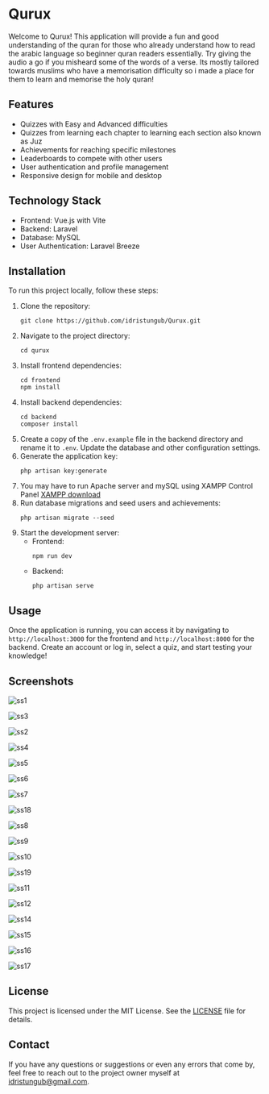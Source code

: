 <h1>Qurux</h1>
  <p>
    Welcome to Qurux! This application will provide a fun and good understanding of the quran for those who already understand how to read the arabic language so beginner quran readers essentially. Try giving the audio a go if you misheard some of the words of a verse. Its mostly tailored towards muslims who have a memorisation difficulty so i made a place for them to learn and memorise the holy quran!
  </p>

  <h2>Features</h2>
  <ul>
    <li>Quizzes with Easy and Advanced difficulties</li>
    <li>Quizzes from learning each chapter to learning each section also known as Juz</li>
    <li>Achievements for reaching specific milestones</li>
    <li>Leaderboards to compete with other users</li>
    <li>User authentication and profile management</li>
    <li>Responsive design for mobile and desktop</li>
  </ul>

  <h2>Technology Stack</h2>
  <ul>
    <li>Frontend: Vue.js with Vite</li>
    <li>Backend: Laravel</li>
    <li>Database: MySQL</li>
    <li>User Authentication: Laravel Breeze</li>
  </ul>

  <h2>Installation</h2>
  <p>To run this project locally, follow these steps:</p>
  <ol>
    <li>Clone the repository:
      <pre><code>git clone https://github.com/idristungub/Qurux.git</code></pre>
    </li>
    <li>Navigate to the project directory:
      <pre><code>cd qurux</code></pre>
    </li>
    <li>Install frontend dependencies:
      <pre><code>cd frontend
npm install</code></pre>
    </li>
    <li>Install backend dependencies:
      <pre><code>cd backend
composer install</code></pre>
    </li>
    <li>Create a copy of the <code>.env.example</code> file in the backend directory and rename it to <code>.env</code>. Update the database and other configuration settings.</li>
    <li>Generate the application key:
      <pre><code>php artisan key:generate</code></pre>
    </li>
      <li>
          You may have to run Apache server and mySQL using XAMPP Control Panel <a href='https://www.apachefriends.org/download.html'>XAMPP download</a>
      </li>
    <li>Run database migrations and seed users and achievements:
      <pre><code>php artisan migrate --seed</code></pre>
    </li>
    <li>Start the development server:
      <ul>
        <li>Frontend: <pre><code>npm run dev</code></pre></li>
        <li>Backend: <pre><code>php artisan serve</code></pre></li>
      </ul>
    </li>
  </ol>

  <h2>Usage</h2>
  <p>Once the application is running, you can access it by navigating to <code>http://localhost:3000</code> for the frontend and <code>http://localhost:8000</code> for the backend. Create an account or log in, select a quiz, and start testing your knowledge!</p>

  <h2>Screenshots</h2>
  
![ss1](https://github.com/user-attachments/assets/d51dc2aa-e629-4c76-ac94-d416adf2a1e2)
  
![ss3](https://github.com/user-attachments/assets/e25d4c5b-e290-417b-be77-4b746b42de8f)

![ss2](https://github.com/user-attachments/assets/253a2215-b4fc-4aaf-b138-800359b80dd3)

![ss4](https://github.com/user-attachments/assets/2734a173-4d46-4dde-8a43-624134878f1d)

![ss5](https://github.com/user-attachments/assets/f2756e36-2bc8-4d8b-a267-409e0c860304)

![ss6](https://github.com/user-attachments/assets/8579596d-a7b1-4b5a-a51c-d9036fcbf881)

![ss7](https://github.com/user-attachments/assets/4627386e-d2b1-4ead-a013-bfdb3e3ab391)

![ss18](https://github.com/user-attachments/assets/28d02234-f5e3-4a8f-bf05-3295c52ac77b)

![ss8](https://github.com/user-attachments/assets/068e14c8-a704-4391-bdbd-1fcdf8d2b916)

![ss9](https://github.com/user-attachments/assets/2648eb5d-ef0f-480d-9d3b-a69b914e2b6f)

![ss10](https://github.com/user-attachments/assets/41c8f4ca-443c-4742-be7d-1a945b878e92)

![ss19](https://github.com/user-attachments/assets/e15f1504-2e05-43ad-b23b-bd1681b8b7ae)

![ss11](https://github.com/user-attachments/assets/5ea03574-a931-467d-93a1-8ef7cc70939a)

![ss12](https://github.com/user-attachments/assets/b3b21b0c-9bd3-4550-a030-584cbfaa3695)

![ss14](https://github.com/user-attachments/assets/6c45a05e-1b00-464f-a238-280e00bd570d)

![ss15](https://github.com/user-attachments/assets/bed4d411-021b-43db-a9dc-5a7eb284dade)

![ss16](https://github.com/user-attachments/assets/301bfded-3e13-4d8b-86c3-fab7d33a6a16)

![ss17](https://github.com/user-attachments/assets/3c487f4d-4eb0-4dff-b8ec-c2c247dcff6e)



  <h2>License</h2>
  <p>This project is licensed under the MIT License. See the <a href="LICENSE">LICENSE</a> file for details.</p>

  <h2>Contact</h2>
  <p>If you have any questions or suggestions or even any errors that come by, feel free to reach out to the project owner myself at <a href="mailto:idristungub@gmail.com">idristungub@gmail.com</a>.</p>
